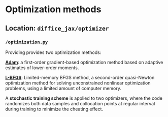 # Optimization methods

## Location: `diffice_jax/optimizer`

### `/optimization.py`

Providing provides two optimization methods:

[**Adam**](https://arxiv.org/pdf/1412.6980): a first-order gradient-based optimization method 
based on adaptive estimates of lower-order moments.

[**L-BFGS**](http://users.iems.northwestern.edu/~nocedal/PDFfiles/limited-memory.pdf): Limited-memory BFGS method, a second-order quasi-Newton optimization method for
solving unconstrained nonlinear optimization problems, using a limited amount of computer memory.

A **stochastic training scheme** is applied to two optimizers, where the code randomizes both data samples and collocation points at regular interval during training 
to minimize the cheating effect.
